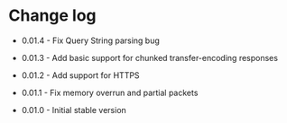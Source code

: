 # Change log

 - 0.01.4 - Fix Query String parsing bug

 - 0.01.3 - Add basic support for chunked transfer-encoding responses

 - 0.01.2 - Add support for HTTPS

 - 0.01.1 - Fix memory overrun and partial packets

 - 0.01.0 - Initial stable version
